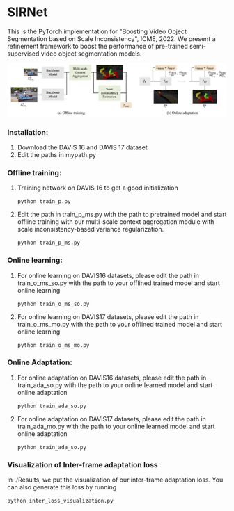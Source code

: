 # SIRNet

This is the PyTorch implementation for "Boosting Video Object Segmentation based on Scale Inconsistency", ICME, 2022. We present a refinement framework to boost the performance of pre-trained semi-supervised video object segmentation models.



![Overview](./Results/Overview.png)

### Installation:

1. Download the DAVIS 16 and DAVIS 17 dataset
2. Edit the paths in mypath.py



### Offline training:

1. Training network on DAVIS 16 to get a good initialization

   ```
   python train_p.py
   ```

2. Edit the path in train_p_ms.py with the path to pretrained model and start offline training with our multi-scale context aggregation module with scale inconsistency-based variance regularization.

   ```
   python train_p_ms.py
   ```

   

### Online learning:

1. For online learning on DAVIS16 datasets, please edit the path in train_o_ms_so.py with the path to your offlined trained model and start online learning

   ```
   python train_o_ms_so.py
   ```

2. For online learning on DAVIS17 datasets, please edit the path in train_o_ms_mo.py with the path to your offlined trained model and start online learning

   ```
   python train_o_ms_mo.py
   ```

   

### Online Adaptation:

1. For online adaptation on DAVIS16 datasets, please edit the path in train_ada_so.py with the path to your online learned model and start online adaptation

   ```
   python train_ada_so.py
   ```

2. For online adaptation on DAVIS17 datasets, please edit the path in train_ada_mo.py with the path to your online learned model and start online adaptation

   ```
   python train_ada_so.py
   ```



### Visualization of Inter-frame adaptation loss

In ./Results, we put the visualization of our inter-frame adaptation loss. You can also generate this loss by running 

```
python inter_loss_visualization.py
```

